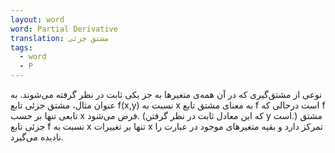 ```yaml
---
layout: word
word: Partial Derivative
translation: مشتق جزئی
tags:
  - word
  - P
---
```

نوعی از مشتق‌گیری که در آن همه‌ی متغیرها به جز یکی ثابت در نظر گرفته می‌شوند. به عنوان مثال، مشتق جزئی تابع f(x,y) نسبت به x به معنای مشتق تابع f است درحالی که f تابعی تنها بر حسب x فرض می‌شود. (که این معادل ثابت در نظر گرفتن y است.) مشتق جزئی تابع f نسبت به x تنها بر تغییرات x تمرکز دارد و بقیه متغیرهای موجود در عبارت را نادیده می‌گیرد.
